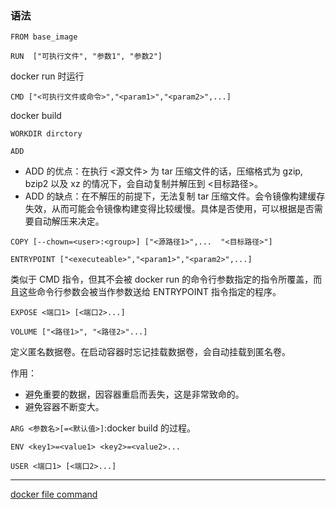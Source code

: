 ### 语法

`FROM base_image`

`RUN  ["可执行文件", "参数1", "参数2"]`

docker run 时运行

`CMD ["<可执行文件或命令>","<param1>","<param2>",...] `

docker build

`WORKDIR dirctory`

`ADD `

- ADD 的优点：在执行 <源文件> 为 tar 压缩文件的话，压缩格式为 gzip, bzip2 以及 xz 的情况下，会自动复制并解压到 <目标路径>。
- ADD 的缺点：在不解压的前提下，无法复制 tar 压缩文件。会令镜像构建缓存失效，从而可能会令镜像构建变得比较缓慢。具体是否使用，可以根据是否需要自动解压来决定。

`COPY [--chown=<user>:<group>] ["<源路径1>",...  "<目标路径>"]`

`ENTRYPOINT ["<executeable>","<param1>","<param2>",...] ` 

类似于 CMD 指令，但其不会被 docker run 的命令行参数指定的指令所覆盖，而且这些命令行参数会被当作参数送给 ENTRYPOINT 指令指定的程序。

`EXPOSE <端口1> [<端口2>...]`

`VOLUME ["<路径1>", "<路径2>"...]`

定义匿名数据卷。在启动容器时忘记挂载数据卷，会自动挂载到匿名卷。

作用：

- 避免重要的数据，因容器重启而丢失，这是非常致命的。
- 避免容器不断变大。

`ARG <参数名>[=<默认值>]`:docker build 的过程。

`ENV <key1>=<value1> <key2>=<value2>...`

`USER <端口1> [<端口2>...]`

----

[docker file command](https://www.runoob.com/docker/docker-dockerfile.html)

